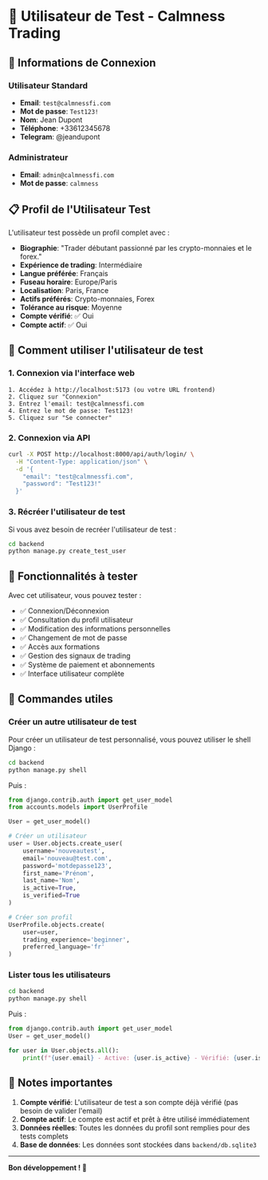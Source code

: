 # 👤 Utilisateur de Test - Calmness Trading

## 🔐 Informations de Connexion

### Utilisateur Standard
- **Email**: `test@calmnessfi.com`
- **Mot de passe**: `Test123!`
- **Nom**: Jean Dupont
- **Téléphone**: +33612345678
- **Telegram**: @jeandupont

### Administrateur
- **Email**: `admin@calmnessfi.com`
- **Mot de passe**: `calmness`

## 📋 Profil de l'Utilisateur Test

L'utilisateur test possède un profil complet avec :
- **Biographie**: "Trader débutant passionné par les crypto-monnaies et le forex."
- **Expérience de trading**: Intermédiaire
- **Langue préférée**: Français
- **Fuseau horaire**: Europe/Paris
- **Localisation**: Paris, France
- **Actifs préférés**: Crypto-monnaies, Forex
- **Tolérance au risque**: Moyenne
- **Compte vérifié**: ✅ Oui
- **Compte actif**: ✅ Oui

## 🚀 Comment utiliser l'utilisateur de test

### 1. Connexion via l'interface web
```
1. Accédez à http://localhost:5173 (ou votre URL frontend)
2. Cliquez sur "Connexion"
3. Entrez l'email: test@calmnessfi.com
4. Entrez le mot de passe: Test123!
5. Cliquez sur "Se connecter"
```

### 2. Connexion via API
```bash
curl -X POST http://localhost:8000/api/auth/login/ \
  -H "Content-Type: application/json" \
  -d '{
    "email": "test@calmnessfi.com",
    "password": "Test123!"
  }'
```

### 3. Récréer l'utilisateur de test
Si vous avez besoin de recréer l'utilisateur de test :
```bash
cd backend
python manage.py create_test_user
```

## 📝 Fonctionnalités à tester

Avec cet utilisateur, vous pouvez tester :
- ✅ Connexion/Déconnexion
- ✅ Consultation du profil utilisateur
- ✅ Modification des informations personnelles
- ✅ Changement de mot de passe
- ✅ Accès aux formations
- ✅ Gestion des signaux de trading
- ✅ Système de paiement et abonnements
- ✅ Interface utilisateur complète

## 🔧 Commandes utiles

### Créer un autre utilisateur de test
Pour créer un utilisateur de test personnalisé, vous pouvez utiliser le shell Django :
```bash
cd backend
python manage.py shell
```

Puis :
```python
from django.contrib.auth import get_user_model
from accounts.models import UserProfile

User = get_user_model()

# Créer un utilisateur
user = User.objects.create_user(
    username='nouveautest',
    email='nouveau@test.com',
    password='motdepasse123',
    first_name='Prénom',
    last_name='Nom',
    is_active=True,
    is_verified=True
)

# Créer son profil
UserProfile.objects.create(
    user=user,
    trading_experience='beginner',
    preferred_language='fr'
)
```

### Lister tous les utilisateurs
```bash
cd backend
python manage.py shell
```

Puis :
```python
from django.contrib.auth import get_user_model
User = get_user_model()

for user in User.objects.all():
    print(f"{user.email} - Active: {user.is_active} - Vérifié: {user.is_verified}")
```

## 🎯 Notes importantes

1. **Compte vérifié**: L'utilisateur de test a son compte déjà vérifié (pas besoin de valider l'email)
2. **Compte actif**: Le compte est actif et prêt à être utilisé immédiatement
3. **Données réelles**: Toutes les données du profil sont remplies pour des tests complets
4. **Base de données**: Les données sont stockées dans `backend/db.sqlite3`

---

**Bon développement ! 🚀**

